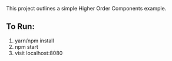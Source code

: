This project outlines a simple Higher Order Components example.

## To Run:
1. yarn/npm install
2. npm start
3. visit localhost:8080